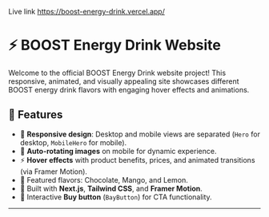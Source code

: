 

Live link  https://boost-energy-drink.vercel.app/

# ⚡ BOOST Energy Drink Website

Welcome to the official BOOST Energy Drink website project! This responsive, animated, and visually appealing site showcases different BOOST energy drink flavors with engaging hover effects and animations.

## 🌟 Features

- 🔄 **Responsive design**: Desktop and mobile views are separated (`Hero` for desktop, `MobileHero` for mobile).
- 📸 **Auto-rotating images** on mobile for dynamic experience.
- ⚡ **Hover effects** with product benefits, prices, and animated transitions (via Framer Motion).
- 🍫 Featured flavors: Chocolate, Mango, and Lemon.
- 🎨 Built with **Next.js**, **Tailwind CSS**, and **Framer Motion**.
- 🛒 Interactive **Buy button** (`BayButton`) for CTA functionality.

---



